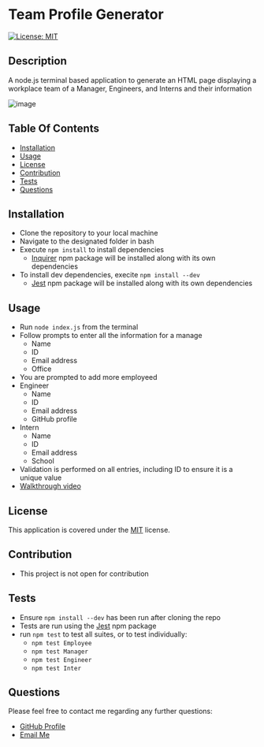 # Team Profile Generator

[![License: MIT](https://img.shields.io/badge/License-MIT-yellow.svg)](https://opensource.org/licenses/MIT)

## Description

A node.js terminal based application to generate an HTML page displaying a workplace team of a Manager, Engineers, and Interns and their information

![image](https://user-images.githubusercontent.com/69044956/115999949-264dce00-a5bc-11eb-8dbe-365ab9968774.png)

## Table Of Contents

- [Installation](#installation)
- [Usage](#usage)
- [License](#license)
- [Contribution](#contribution)
- [Tests](#tests)
- [Questions](#questions)

## Installation

- Clone the repository to your local machine
- Navigate to the designated folder in bash
- Execute `npm install` to install dependencies
  - [Inquirer](https://www.npmjs.com/package/inquirer) npm package will be installed along with its own dependencies
- To install dev dependencies, execite `npm install --dev`
  - [Jest](https://jestjs.io/) npm package will be installed along with its own dependencies

## Usage

- Run `node index.js` from the terminal
- Follow prompts to enter all the information for a manage
  - Name
  - ID
  - Email address
  - Office
- You are prompted to add more employeed
- Engineer
  - Name
  - ID
  - Email address
  - GitHub profile
- Intern
  - Name
  - ID
  - Email address
  - School
- Validation is performed on all entries, including ID to ensure it is a unique value
- [Walkthrough video](https://drive.google.com/file/d/1SE1n86cY_G5SgpDftSIhKaz6b_giao7O/view?usp=sharing)

## License

This application is covered under the [MIT](https://opensource.org/licenses/MIT) license.

## Contribution

- This project is not open for contribution

## Tests

- Ensure `npm install --dev` has been run after cloning the repo
- Tests are run using the [Jest](https://jestjs.io/) npm package
- run `npm test` to test all suites, or to test individually:
  - `npm test Employee`
  - `npm test Manager`
  - `npm test Engineer`
  - `npm test Inter`

## Questions

Please feel free to contact me regarding any further questions:

- [GitHub Profile](https://github.com/PrimalOrb)
- [Email Me](mailto://primalorb@gmail.com)
